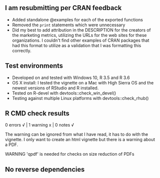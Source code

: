 ## I am resubmitting per CRAN feedback
* Added standalone @examples for each of the exported functions
* Removed the `print` statements which were unnecessary
* Did my best to add attribution in the DESCRIPTION for the creators of the marketing metrics, utilizing the URLs for the web sites for these organizations. I couldn't find other examples of CRAN packages that had this format to utilize as a validation that I was formatting this correctly.

## Test environments

* Developed on and tested with Windows 10, R 3.5 and R 3.6
* OS X install: I tested the vignette on a Mac with High Sierra OS and the newest versions of RStudio and R installed.
* Tested on R-devel with devtools::check_win_devel()
* Testing against multiple Linux platforms with devtools::check_rhub()

## R CMD check results

0 errors √ | 1 warning x | 0 notes √

The warning can be ignored from what I have read, it has to do with the vignette. I only want to create an html vignette but there is a warning about a PDF.

WARNING
  'qpdf' is needed for checks on size reduction of PDFs

## No reverse dependencies


